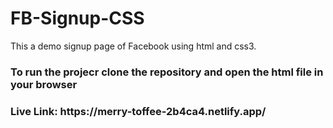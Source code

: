 # FB-Signup-CSS
This a demo signup page of Facebook using html and css3.
<h3>To run the projecr clone the repository and open the html file in your browser</h3>
<h3>Live Link: https://merry-toffee-2b4ca4.netlify.app/</h3>
